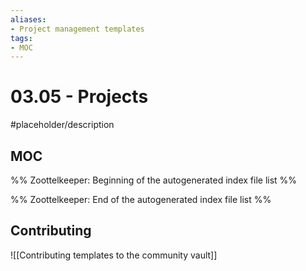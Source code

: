 ```yaml
---
aliases:
- Project management templates
tags: 
- MOC
---
```


# 03.05 - Projects

#placeholder/description 

## MOC

%% Zoottelkeeper: Beginning of the autogenerated index file list  %%

%% Zoottelkeeper: End of the autogenerated index file list  %%

## Contributing

![[Contributing templates to the community vault]]